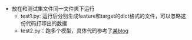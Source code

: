 * 放在和测试集文件同一文件夹下运行
    + test1.py: 运行后分别生成feature和target的dict格式的文件，可以忽略这份代码打印出的数据
    + test2.py：跑多个模型，具体代码参考了[某blog](http://blog.csdn.net/jasonding1354/article/details/45127055)